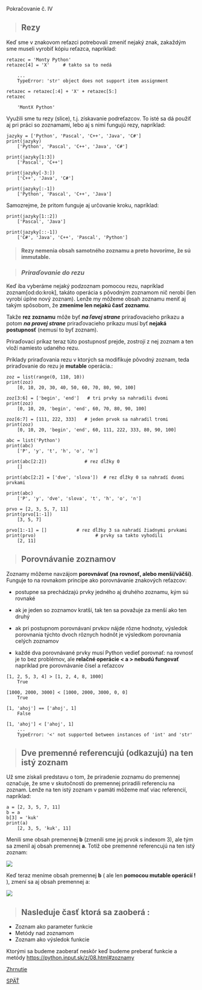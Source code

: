 
Pokračovanie č. IV


> ## Rezy
Keď sme v znakovom reťazci potrebovali zmeniť nejaký znak, zakaždým sme museli vyrobiť kópiu reťazca, napríklad:
~~~
retazec = 'Monty Python'
retazec[4] = 'X'     # takto sa to nedá
 
    ...
    TypeError: 'str' object does not support item assignment

retazec = retazec[:4] + 'X' + retazec[5:]
retazec

    'MontX Python'
~~~
Využili sme tu rezy (slice), t.j. získavanie podreťazcov. To isté sa dá použiť aj pri práci so zoznamami, lebo aj s nimi fungujú rezy, napríklad:
~~~
jazyky = ['Python', 'Pascal', 'C++', 'Java', 'C#']
print(jazyky)
    ['Python', 'Pascal', 'C++', 'Java', 'C#']

print(jazyky[1:3])
    ['Pascal', 'C++']

print(jazyky[-3:])
    ['C++', 'Java', 'C#']

print(jazyky[:-1])
    ['Python', 'Pascal', 'C++', 'Java']
~~~
Samozrejme, že pritom funguje aj určovanie kroku, napríklad:
~~~
print(jazyky[1::2])
    ['Pascal', 'Java']

print(jazyky[::-1])
    ['C#', 'Java', 'C++', 'Pascal', 'Python']
~~~
> #### Rezy **nemenia obsah** samotného zoznamu a preto hovoríme, že sú **immutable**.


> ### ***Priraďovanie do rezu***
Keď iba vyberáme nejaký podzoznam pomocou rezu, napríklad zoznam[od:do:krok], takáto operácia s pôvodným zoznamom nič nerobí (len vyrobí úplne nový zoznam). Lenže my môžeme obsah zoznamu meniť aj takým spôsobom, že **zmeníme len nejakú časť zoznamu**.

Takže **rez zoznamu** môže byť ***na ľavej strane*** priraďovacieho príkazu a potom ***na pravej strane*** priraďovacieho príkazu musí byť **nejaká postupnosť** (nemusí to byť zoznam). 

Priraďovací príkaz teraz túto postupnosť prejde, zostrojí z nej zoznam a ten vloží namiesto udaného rezu.

Príklady priraďovania rezu v ktorých sa modifikuje pôvodný zoznam, teda priraďovanie do rezu je **mutable** operácia.:
~~~
zoz = list(range(0, 110, 10))
print(zoz)
    [0, 10, 20, 30, 40, 50, 60, 70, 80, 90, 100]

zoz[3:6] = ['begin', 'end']   # tri prvky sa nahradili dvomi
print(zoz)
    [0, 10, 20, 'begin', 'end', 60, 70, 80, 90, 100]
~~~
~~~
zoz[6:7] = [111, 222, 333]   # jeden prvok sa nahradil tromi
print(zoz)
    [0, 10, 20, 'begin', 'end', 60, 111, 222, 333, 80, 90, 100]
~~~
~~~
abc = list('Python')
print(abc)
    ['P', 'y', 't', 'h', 'o', 'n']

print(abc[2:2])              # rez dĺžky 0
    []

print(abc[2:2] = ['dve', 'slova'])  # rez dĺžky 0 sa nahradí dvomi prvkami

print(abc)
    ['P', 'y', 'dve', 'slova', 't', 'h', 'o', 'n']
~~~
~~~
prvo = [2, 3, 5, 7, 11]
print(prvo[1:-1])
    [3, 5, 7]

prvo[1:-1] = []           # rez dĺžky 3 sa nahradí žiadnymi prvkami
print(prvo)                      # prvky sa takto vyhodili
    [2, 11]
~~~

> ## Porovnávanie zoznamov
Zoznamy môžeme navzájom **porovnávať (na rovnosť, alebo menší/väčší)**. Funguje to na rovnakom princípe ako porovnávanie znakových reťazcov:

* postupne sa prechádzajú prvky jedného aj druhého zoznamu, kým sú rovnaké

* ak je jeden so zoznamov kratší, tak ten sa považuje za menší ako ten druhý

* ak pri postupnom porovnávaní prvkov nájde rôzne hodnoty, výsledok porovnania týchto dvoch rôznych hodnôt je výsledkom porovnania celých zoznamov

* každé dva porovnávané prvky musí Python vedieť porovnať: na rovnosť je to bez problémov, ale **relačné operácie < a > nebudú fungovať** napríklad pre porovnávanie čísel a reťazcov

~~~
[1, 2, 5, 3, 4] > [1, 2, 4, 8, 1000]
    True

[1000, 2000, 3000] < [1000, 2000, 3000, 0, 0]
    True

[1, 'ahoj'] == ['ahoj', 1]
    False

[1, 'ahoj'] < ['ahoj', 1]
    ...
    TypeError: '<' not supported between instances of 'int' and 'str'
~~~
> ## Dve premenné referencujú (odkazujú) na ten istý zoznam
Už sme získali predstavu o tom, že priradenie zoznamu do premennej označuje, že sme v skutočnosti do premennej priradili referenciu na zoznam. Lenže na ten istý zoznam v pamäti môžeme mať viac referencií, napríklad:
~~~
a = [2, 3, 5, 7, 11]
b = a
b[3] = 'kuk'
print(a)
    [2, 3, 5, 'kuk', 11]
~~~
Menili sme obsah premennej **b** (zmenili sme jej prvok s indexom 3), ale tým sa zmenil aj obsah premennej **a**. Totiž obe premenné referencujú na ten istý zoznam:

![](./Tahaky_dokumenty_obrazky/Referencia_na_rovnaky_zoznam01.png)

Keď teraz meníme obsah premennej **b** ( ale len **pomocou mutable operácií !** ), zmení sa aj obsah premennej a:

![](./Tahaky_dokumenty_obrazky/Referencia_na_rovnaky_zoznam02.png)

> ## Nasleduje časť ktorá sa zaoberá :

* Zoznam ako parameter funkcie
* Metódy nad zoznamom
* Zoznam ako výsledok funkcie
  
Ktorými sa budeme zaoberať neskôr keď budeme preberať funkcie a metódy https://python.input.sk/z/08.html#zoznamy 

[Zhrnutie](16_Zoznamy_Zhrnutie.md)

[SPÄŤ](../../../Obsah.md)
